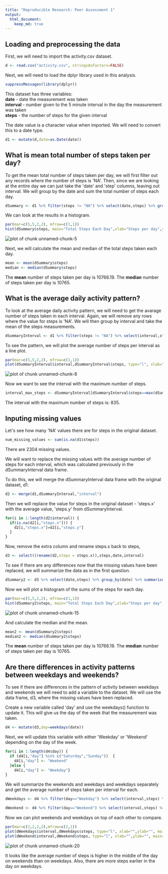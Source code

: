 ```yaml
---
title: "Reproducible Research: Peer Assessment 1"
output: 
  html_document:
    keep_md: true
---
```



## Loading and preprocessing the data


First, we will need to import the activity.csv dataset.

```r
d <- read.csv("activity.csv", stringsAsFactors=FALSE)
```

Next, we will need to load the dplyr library used in this analysis.

```r
suppressMessages(library(dplyr))
```

This dataset has three variables:  
  __date__ - date the measurement was taken  
  __interval__ - number given to the 5 minute interval in the day the measurement was taken  
  __steps__ - the number of steps for the given interval
  
The date value is a character value when imported. We will need to convert this to a date type.

```r
d1 <- mutate(d,date=as.Date(date))
```

  

## What is mean total number of steps taken per day?

To get the mean total number of steps taken per day, we will first filter out any records where the number of
steps is 'NA'. Then, since we are looking at the entire day we can just take the 'date' and 'step' columns, 
leaving out interval. We will group by the date and sum the total number of steps each day.


```r
dSummary <- d1 %>% filter(steps != "NA") %>% select(date,steps) %>% group_by(date) %>% summarise_each(funs(sum),steps) 
```

We can look at the results in a histogram.


```r
par(mar=c(5,5,2,2), mfrow=c(1,1))
hist(dSummary$steps, main="Total Steps Each Day",xlab="Steps per day",ylab="Frequency (days)", ylim=c(0,40),col="green")
```

![plot of chunk unnamed-chunk-5](figure/unnamed-chunk-5-1.png) 

Next, we will calculate the mean and median of the total steps taken each day.


```r
mean <- mean(dSummary$steps)
median <- median(dSummary$steps)
```

The __mean__ number of steps taken per day is 10766.19. 
The __median__ number of steps taken per day is 10765.



## What is the average daily activity pattern?

To look at the average daily activity pattern, we will need to get the avarage number of steps taken in each interval.
Again, we will remove any rows where the value for steps is 'NA'. We will then group by interval and take the
mean of the steps measurements.

```r
dSummaryInterval <- d1 %>% filter(steps != "NA") %>% select(interval,steps) %>% group_by(interval) %>% summarise_each(funs(mean),steps) 
```

To see the pattern, we will plot the average number of steps per interval as a line plot.

```r
par(mar=c(5,5,2,2), mfrow=c(1,1))
plot(dSummaryInterval$interval,dSummaryInterval$steps, type="l", xlab="Interval", ylab="Average number of steps")
```

![plot of chunk unnamed-chunk-8](figure/unnamed-chunk-8-1.png) 

Now we want to see the interval with the maximum number of steps.

```r
interval_max_steps <- dSummaryInterval[dSummaryInterval$steps==max(dSummaryInterval$steps),"interval"]
```

The interval with the maximum number of steps is: 835.

## Inputing missing values

Let's see how many 'NA' values there are for steps in the original dataset.

```r
num_missing_values <- sum(is.na(d1$steps))
```

There are 2304 missing values.

We will want to replace the missing values with the average number of steps for each interval, 
which was calculated previously in the dSummaryInterval data frame. 

To do this, we will merge the dSummaryInterval data frame with the original dataset, d1.

```r
d2 <- merge(d1,dSummaryInterval,"interval")
```

Then we will replace the value for steps in the original dataset - 'steps.x' with the average value, 
'steps.y' from dSummaryInterval.


```r
for(i in 1:length(d2$interval)) {
  if(is.na(d2[i,"steps.x"])) {
    d2[i,"steps.x"]=d2[i,"steps.y"]
  }
}
```

Now, remove the extra column and rename steps.x back to steps,


```r
d3 <- select((rename(d2,steps = steps.x)),steps,date,interval)
```

To see if there are any differences now that the missing values have been replaced, we will summarize the 
data as in the first question.

```r
dSummary2 <- d3 %>% select(date,steps) %>% group_by(date) %>% summarise_each(funs(sum),steps) 
```

Now we will plot a histogram of the sums of the steps for each day.

```r
par(mar=c(5,5,2,2), mfrow=c(1,1))
hist(dSummary2$steps, main="Total Steps Each Day",xlab="Steps per day",ylab="Frequency (days)",ylim=c(0,40),col="green")
```

![plot of chunk unnamed-chunk-15](figure/unnamed-chunk-15-1.png) 

And calculate the median and the mean.

```r
mean2 <- mean(dSummary2$steps)
median2 <- median(dSummary2$steps)
```

The __mean__ number of steps taken per day is 10766.19. 
The __median__ number of steps taken per day is 10765.


## Are there differences in activity patterns between weekdays and weekends?

To see if there are differences in the pattern of activity between weekdays and weekends we will
need to add a variable to the dataset. We will use the data frame, d3, where the missing values have 
been replaced.

Create a new variable called 'day' and use the weekdays() function to update it. This will give us
the day of the week that the measurement was taken.

```r
d4 <- mutate(d3,day=weekdays(date))
```

Next, we will update this variable with either 'Weekday' or 'Weekend' depending on the day of the week.

```r
for(i in 1:length(d4$day)) {
  if (d4[i,"day"] %in% c("Saturday","Sunday"))  {
    d4[i,"day"] <- "Weekend"
  }else {
    d4[i,"day"] <- "Weekday"}
}
```

We will summarize the weekends and weekdays and weekdays separately and get the average number of steps 
taken per interval for each.


```r
dWeekdays <- d4 %>% filter(day=="Weekday") %>% select(interval,steps) %>% group_by(interval) %>% summarise_each(funs(mean),steps)

dWeekend <- d4 %>% filter(day=="Weekend") %>% select(interval,steps) %>% group_by(interval) %>% summarise_each(funs(mean),steps)
```

Now we can plot weekends and weekdays on top of each other to compare.


```r
par(mar=c(2,2,2,2),mfrow=c(2,1))
plot(dWeekdays$interval,dWeekdays$steps, type="l", xlab="",ylab="", main="Weekdays", ylim=c(0,300))
plot(dWeekend$interval,dWeekend$steps, type="l", xlab="",ylab="", main="Weekends", ylim=c(0,300))
```

![plot of chunk unnamed-chunk-20](figure/unnamed-chunk-20-1.png) 

It looks like the average number of steps is higher in the middle of the day on weekends than on weekdays.
Also, there are more steps earlier in the day on weekdays.

